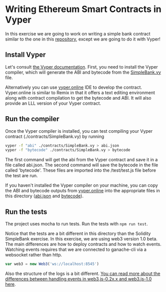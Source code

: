 # Writing Ethereum Smart Contracts in Vyper

In this exercise we are going to work on writing a simple bank
contract similar to the one in this
[repository](https://github.com/ConsenSys-Academy/simple-bank-exercise),
except we are going to do it with Vyper!

## Install Vyper
Let's consult [the Vyper
documentation](https://vyper.readthedocs.io/en/latest/). First, you
need to install the Vyper compiler, which will generate the ABI and
bytecode from the [SimpleBank.vy](./contracts/SimpleBank.vy) file.

Alternatively you can use [vyper.online](https://vyper.online) IDE to develop the contract. Vyper.online is similar to Remix in that it offers a text editing environment along with contract compilation to get the bytecode and ABI. It will also provide an LLL version of your Vyper contract. 

## Run the compiler
Once the Vyper compiler is installed, you can test compiling your Vyper contract (./contracts/SimpleBank.vy) by running

```sh
vyper -f "abi" ./contracts/SimpleBank.vy > abi.json
vyper -f "bytecode" ./contracts/SimpleBank.vy > bytecode
```

The first command will get the abi from the Vyper contract and save it in a file called abi.json.
The second command will save the bytecode in the file called 'bytecode'. These files are imported into the /test/test.js
file before the test are run.

If you haven't installed the Vyper compiler on your machine, you can copy the ABI and bytecode outputs from [vyper.online](https://vyper.online) into the appropriate files in this directory ([abi.json](./abi.json) and [bytecode](./bytecode)).

## Run the tests

The project uses mocha to run tests. Run the tests with `npm run test`.

Notice that the tests are a bit different in this directory than the Solidity SimpleBank exercise. In this exercise, we are using web3 version 1.0 beta. The main differences are how to deploy contracts and how to watch events. Watching events requires that we are connected to ganache-cli via a websocket rather than http. 

```js
var web3 = new Web3('ws://localhost:8545')
```

Also the structure of the logs is a bit different. [You can read more about the differences between handling events in web3.js-0.2x.x and web3.js-1.0 here](https://web3js.readthedocs.io/en/1.0/web3-eth-contract.html#contract-events).